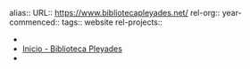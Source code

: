 alias::
URL:: https://www.bibliotecapleyades.net/
rel-org::
year-commenced::
tags:: website
rel-projects::


-
- [Inicio - Biblioteca Pleyades](https://www.bibliotecapleyades.net/)
-